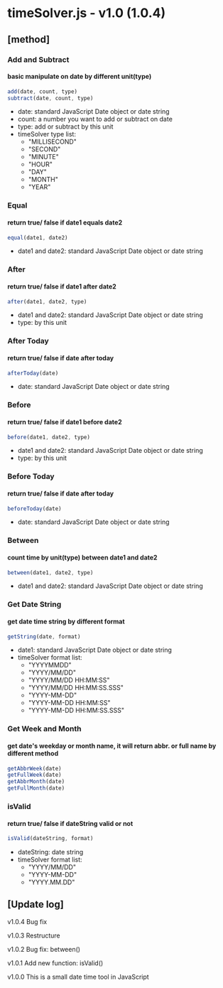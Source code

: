 # timeSolver.js - v1.0 (1.0.4)

## [method]
	
### Add and Subtract
#### basic manipulate on date by different unit(type)
```js
add(date, count, type)
subtract(date, count, type)
```
* date: standard JavaScript Date object or date string
* count: a number you want to add or subtract on date
* type: add or subtract by this unit 
* timeSolver type list:
	* "MILLISECOND"
	* "SECOND"
	* "MINUTE"
	* "HOUR"
	* "DAY"
	* "MONTH"
	* "YEAR"	
	
### Equal
#### return true/ false if date1 equals date2 
```js
equal(date1, date2)
```
* date1 and date2: standard JavaScript Date object or date string
	
	
### After
#### return true/ false if date1 after date2 
```js
after(date1, date2, type)
```
* date1 and date2: standard JavaScript Date object or date string
* type: by this unit 


### After Today
#### return true/ false if date after today 
```js
afterToday(date)
```
* date: standard JavaScript Date object or date string


### Before
#### return true/ false if date1 before date2 
```js
before(date1, date2, type)
```
* date1 and date2: standard JavaScript Date object or date string
* type: by this unit 


### Before Today
#### return true/ false if date after today 
```js
beforeToday(date)
```
* date: standard JavaScript Date object or date string


### Between
#### count time by unit(type) between date1 and date2 
```js
between(date1, date2, type)
```
* date1 and date2: standard JavaScript Date object or date string		
	
### Get Date String
#### get date time string by different format 
```js
getString(date, format)
```
* date1: standard JavaScript Date object or date string
* timeSolver format list:
	* "YYYYMMDD"
	* "YYYY/MM/DD"
	* "YYYY/MM/DD HH:MM:SS"
	* "YYYY/MM/DD HH:MM:SS.SSS"
	* "YYYY-MM-DD"
	* "YYYY-MM-DD HH:MM:SS"
	* "YYYY-MM-DD HH:MM:SS.SSS"

### Get Week and Month
#### get date's weekday or month name, it will return abbr. or full name by different method
```js
getAbbrWeek(date)
getFullWeek(date)
getAbbrMonth(date)
getFullMonth(date)
```
	
		
### isValid
#### return true/ false if dateString valid or not
```js
isValid(dateString, format)
```	
* dateString: date string
* timeSolver format list:
	* "YYYY/MM/DD"
	* "YYYY-MM-DD"
	* "YYYY.MM.DD"

		
## [Update log]
v1.0.4
Bug fix

v1.0.3
Restructure

v1.0.2
Bug fix: between()

v1.0.1
Add new function: isValid()

v1.0.0
This is a small date time tool in JavaScript